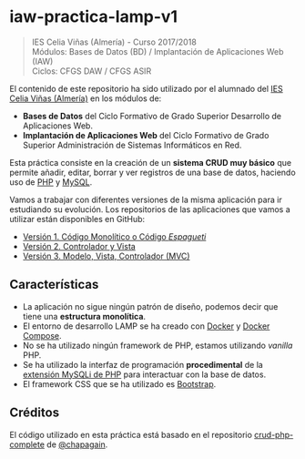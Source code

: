# iaw-practica-lamp-v1

>IES Celia Viñas (Almería) - Curso 2017/2018  
>Módulos: Bases de Datos (BD) / Implantación de Aplicaciones Web (IAW)  
>Ciclos: CFGS DAW / CFGS ASIR  

El contenido de este repositorio ha sido utilizado por el alumnado del [IES Celia Viñas (Almería)][12] en los módulos de:

- **Bases de Datos** del Ciclo Formativo de Grado Superior Desarrollo de Aplicaciones Web.
- **Implantación de Aplicaciones Web** del Ciclo Formativo de Grado Superior Administración de Sistemas Informáticos en Red.

Esta práctica consiste en la creación de un **sistema CRUD muy básico** que permite añadir, editar, borrar y ver registros de una base de datos, haciendo uso de [PHP][1] y [MySQL][2].

Vamos a trabajar con diferentes versiones de la misma aplicación para ir estudiando su evolución. Los repositorios de las aplicaciones que vamos a utilizar están disponibles en GitHub:

- [Versión 1. Código Monolítico o Código _Espagueti_][9]
- [Versión 2. Controlador y Vista][10]
- [Versión 3. Modelo, Vista, Controlador (MVC)][11]

## Características

- La aplicación no sigue ningún patrón de diseño, podemos decir que tiene una **estructura monolítica**.
- El entorno de desarrollo LAMP se ha creado con [Docker][3] y [Docker Compose][4].
- No se ha utilizado ningún framework de PHP, estamos utilizando _vanilla_ PHP.
- Se ha utilizado la interfaz de programación **procedimental** de la  [extensión MySQLi de PHP][5] para interactuar con la base de datos.
- El framework CSS que se ha utilizado es [Bootstrap][6].

## Créditos

El código utilizado en esta práctica está basado en el repositorio [crud-php-complete][7] de [@chapagain][8].

[1]: http://www.php.net
[2]: https://www.mysql.com
[3]: https://www.docker.com
[4]: https://docs.docker.com/compose/
[5]: https://www.php.net/manual/es/book.mysqli.php
[6]: https://getbootstrap.com/docs/5.2/getting-started/introduction/
[7]: https://github.com/chapagain/crud-php-complete
[8]: https://github.com/chapagain
[9]: https://github.com/josejuansanchez/iaw-practica-lamp-v1
[10]: https://github.com/josejuansanchez/iaw-practica-lamp-v2
[11]: https://github.com/josejuansanchez/iaw-practica-lamp-v3
[12]: https://iescelia.org/web/

